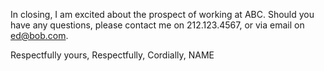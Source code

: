 In closing, I am excited about the prospect of working at ABC. Should you have any questions, please contact me on 212.123.4567, or via email on ed@bob.com.

Respectfully yours,
Respectfully,
Cordially,
NAME
